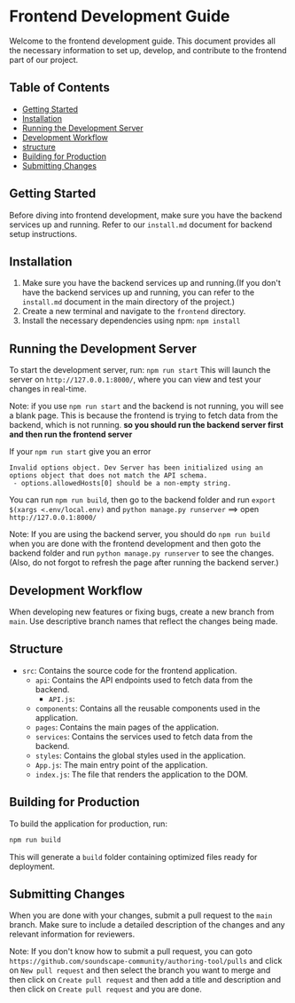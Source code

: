 
# Frontend Development Guide

Welcome to the frontend development guide. This document provides all the necessary information to set up, develop, and contribute to the frontend part of our project.

## Table of Contents

- [Getting Started](#getting-started)
- [Installation](#installation)
- [Running the Development Server](#running-the-development-server)
- [Development Workflow](#development-workflow)
- [structure](#structure)
- [Building for Production](#building-for-production)
- [Submitting Changes](#submitting-changes)

## Getting Started

Before diving into frontend development, make sure you have the backend services up and running. Refer to our `install.md` document for backend setup instructions.

## Installation

1. Make sure you have the backend services up and running.(If you don't have the backend services up and running, you can refer to the `install.md` document in the main directory of the project.)
2. Create a new terminal and navigate to the `frontend` directory.
3. Install the necessary dependencies using npm:
   `npm install`

## Running the Development Server

To start the development server, run:
`npm run start`
This will launch the server on `http://127.0.0.1:8000/`, where you can view and test your changes in real-time.

Note: if you use `npm run start` and the backend is not running, you will see a blank page. This is because the frontend is trying to fetch data from the backend, which is not running. **so you should run the backend server first and then run the frontend server**

If your `npm run start` give you an error
```
Invalid options object. Dev Server has been initialized using an options object that does not match the API schema.
 - options.allowedHosts[0] should be a non-empty string.
```
You can run `npm run build`, then go to the backend folder and run `export $(xargs <.env/local.env)` and `python manage.py runserver` ==>  open `http://127.0.0.1:8000/`

Note: If you are using the backend server, you should do `npm run build` when you are done with the frontend development and then goto the backend folder and run `python manage.py runserver` to see the changes. (Also, do not forgot to refresh the page after running the backend server.)

## Development Workflow

When developing new features or fixing bugs, create a new branch from `main`. Use descriptive branch names that reflect the changes being made.

## Structure
- `src`: Contains the source code for the frontend application.
  - `api`: Contains the API endpoints used to fetch data from the backend.
    - `API.js`: 
  - `components`: Contains all the reusable components used in the application.
  - `pages`: Contains the main pages of the application.
  - `services`: Contains the services used to fetch data from the backend.
  - `styles`: Contains the global styles used in the application.
  - `App.js`: The main entry point of the application.
  - `index.js`: The file that renders the application to the DOM.

## Building for Production

To build the application for production, run:
```bash
npm run build
```
This will generate a `build` folder containing optimized files ready for deployment.

## Submitting Changes

When you are done with your changes, submit a pull request to the `main` branch. Make sure to include a detailed description of the changes and any relevant information for reviewers.

Note: If you don't know how to submit a pull request, you can goto `https://github.com/soundscape-community/authoring-tool/pulls` and click on `New pull request` and then select the branch you want to merge and then click on `Create pull request` and then add a title and description and then click on `Create pull request` and you are done.
